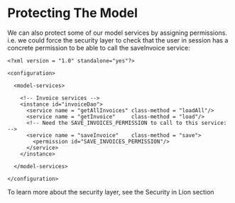 # Protecting The Model #

We can also protect some of our model services by assigning permissions.
i.e. we could force the security layer to check that the user in session has a concrete permission to be able to call the saveInvoice service:

```
<?xml version = "1.0" standalone="yes"?>

<configuration>

  <model-services>

    <!-- Invoice services -->
    <instance id="invoiceDao">
      <service name = "getAllInvoices" class-method = "loadAll"/>
      <service name = "getInvoice"     class-method = "load"/>
      <!-- Need the SAVE_INVOICES_PERMISSION to call to this service: -->
      <service name = "saveInvoice"    class-method = "save">
        <permission id="SAVE_INVOICES_PERMISSION"/>
      </service>
    </instance>

  </model-services>

</configuration>
```

To learn more about the security layer, see the Security in Lion section